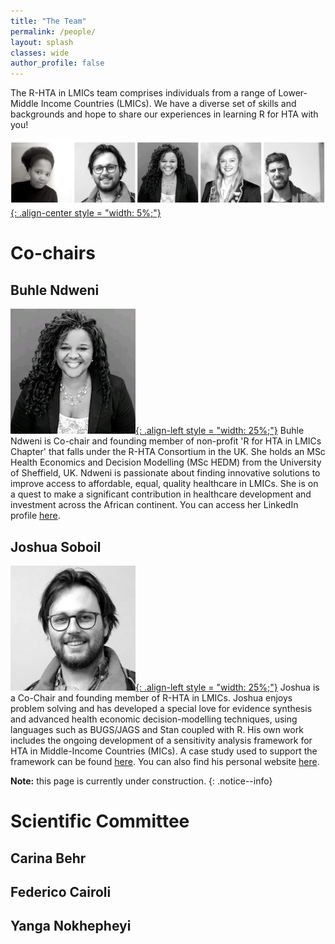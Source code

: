 ```yaml
---
title: "The Team"
permalink: /people/
layout: splash
classes: wide
author_profile: false
---
```

The R-HTA in LMICs team comprises individuals from a range of Lower-Middle Income Countries (LMICs). We have a diverse set of skills and backgrounds and hope to share our experiences in learning R for HTA with you!

[![styled-image](/assets/images/website_team.png "The Team"){: .align-center style = "width: 5%;"}](/assets/images/website_team.png "The Team")

# Co-chairs
## Buhle Ndweni
[![styled-image](/assets/images/bNdweni.jpeg "Buhle Ndweni, MSc"){: .align-left style = "width: 25%;"}](/assets/images/bNdweni.jpeg "Buhle Ndweni, MSc") Buhle Ndweni is Co-chair and founding member of non-profit 'R for HTA in LMICs Chapter' that falls under the R-HTA Consortium in the UK. She holds an MSc Health Economics and Decision Modelling (MSc HEDM) from the University of Sheffield, UK.
Ndweni is passionate about finding innovative solutions to improve access to affordable, equal, quality healthcare in LMICs. She is on a quest to make a significant contribution in healthcare development and investment across the African continent. You can access her LinkedIn profile [here](https://www.linkedin.com/in/buhle-n-04a5661a/).
## Joshua Soboil
[![styled-image](/assets/images/jSoboil.jpeg "Joshua Soboil, MPH"){: .align-left style = "width: 25%;"}](/assets/images/jSoboil.jpeg "Joshua Soboil, MPH") Joshua is a Co-Chair and founding member of R-HTA in LMICs. Joshua enjoys problem solving and has developed a special love for evidence synthesis and advanced health economic decision-modelling techniques, using languages such as BUGS/JAGS and Stan coupled with R.
His own work includes the ongoing development of a sensitivity analysis framework for HTA in Middle-Income Countries (MICs). A case study used to support the framework can be found [here](https://github.com/jSoboil/Dissertation). You can also find his personal website [here](https://jsoboil.github.io/).

**Note:** this page is currently under construction.
{: .notice--info}

# Scientific Committee
## Carina Behr
## Federico Cairoli
## Yanga Nokhepheyi